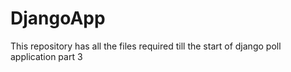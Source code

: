 DjangoApp
=========
This repository has all the files required till the start of django poll application part 3
